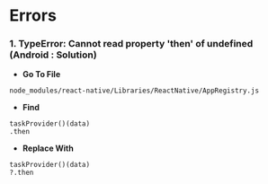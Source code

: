 # Errors

### 1. TypeError: Cannot read property 'then' of undefined (Android : Solution)

- **Go To File**
```
node_modules/react-native/Libraries/ReactNative/AppRegistry.js
```

- **Find**
```
taskProvider()(data)
.then
```

- **Replace With**
```
taskProvider()(data)
?.then
```